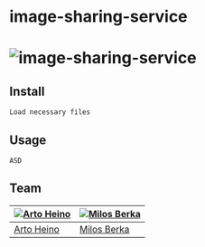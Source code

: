 # image-sharing-service
# ![image-sharing-service](https://github.com/badbull/image-sharing-service/blob/ui_dev3/NetBeansProjects/image-sharing-service/web/Logo.png)

## Install

```
Load necessary files
```

## Usage

```
ASD
```

## Team

[![Arto Heino](http://www.nepalchamberexpo.com/images/home/why.png)](https://github.com/badbull/) | [![Milos Berka](http://www.nepalchamberexpo.com/images/home/why.png)](https://github.com/badbull/)
---|---
[Arto Heino](https://github.com/badbull/) | [Milos Berka](https://github.com/badbull/) | [Keni Kastinen](https://github.com/badbull/)
